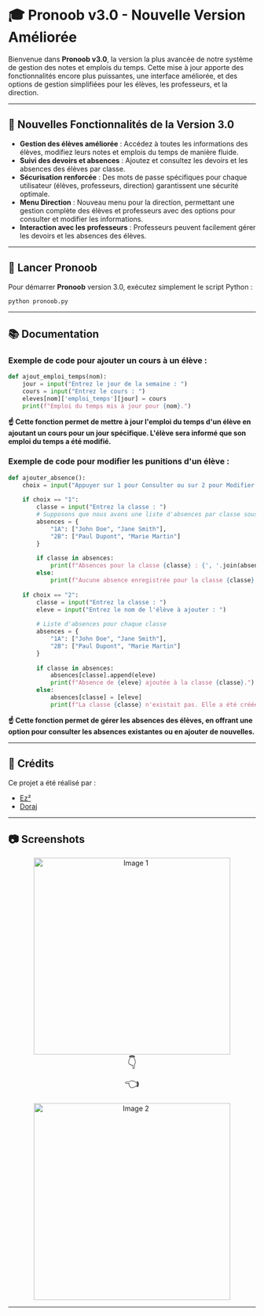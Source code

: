 # 🎓 **Pronoob v3.0 - Nouvelle Version Améliorée**

Bienvenue dans **Pronoob v3.0**, la version la plus avancée de notre système de gestion des notes et emplois du temps. Cette mise à jour apporte des fonctionnalités encore plus puissantes, une interface améliorée, et des options de gestion simplifiées pour les élèves, les professeurs, et la direction.

---

## 🌟 **Nouvelles Fonctionnalités de la Version 3.0**

- **Gestion des élèves améliorée** : Accédez à toutes les informations des élèves, modifiez leurs notes et emplois du temps de manière fluide.
- **Suivi des devoirs et absences** : Ajoutez et consultez les devoirs et les absences des élèves par classe.
- **Sécurisation renforcée** : Des mots de passe spécifiques pour chaque utilisateur (élèves, professeurs, direction) garantissent une sécurité optimale.
- **Menu Direction** : Nouveau menu pour la direction, permettant une gestion complète des élèves et professeurs avec des options pour consulter et modifier les informations.
- **Interaction avec les professeurs** : Professeurs peuvent facilement gérer les devoirs et les absences des élèves.

---

## 🚀 **Lancer Pronoob**

Pour démarrer **Pronoob** version 3.0, exécutez simplement le script Python :

```bash
python pronoob.py
```

---

## 📚 **Documentation**

### Exemple de code pour ajouter un cours à un élève :

```python
def ajout_emploi_temps(nom):
    jour = input("Entrez le jour de la semaine : ")
    cours = input("Entrez le cours : ")
    eleves[nom]['emploi_temps'][jour] = cours
    print(f"Emploi du temps mis à jour pour {nom}.")
```

**☝️ Cette fonction permet de mettre à jour l'emploi du temps d'un élève en ajoutant un cours pour un jour spécifique. L'élève sera informé que son emploi du temps a été modifié.**

### Exemple de code pour modifier les punitions d'un élève :

```python
def ajouter_absence():
    choix = input("Appuyer sur 1 pour Consulter ou sur 2 pour Modifier: ")
    
    if choix == "1":
        classe = input("Entrez la classe : ")
        # Supposons que nous avons une liste d'absences par classe sous forme d'un dictionnaire
        absences = {
            "1A": ["John Doe", "Jane Smith"],
            "2B": ["Paul Dupont", "Marie Martin"]
        }
        
        if classe in absences:
            print(f"Absences pour la classe {classe} : {', '.join(absences[classe])}")
        else:
            print(f"Aucune absence enregistrée pour la classe {classe}.")
    
    if choix == "2":
        classe = input("Entrez la classe : ")
        eleve = input("Entrez le nom de l'élève à ajouter : ")
        
        # Liste d'absences pour chaque classe
        absences = {
            "1A": ["John Doe", "Jane Smith"],
            "2B": ["Paul Dupont", "Marie Martin"]
        }
        
        if classe in absences:
            absences[classe].append(eleve)
            print(f"Absence de {eleve} ajoutée à la classe {classe}.")
        else:
            absences[classe] = [eleve]
            print(f"La classe {classe} n'existait pas. Elle a été créée et {eleve} a été ajouté.")


```

**☝️ Cette fonction permet de gérer les absences des élèves, en offrant une option pour consulter les absences existantes ou en ajouter de nouvelles.**

---

## 🏅 **Crédits**

Ce projet a été réalisé par :
- [Ez²](https://github.com/Aminecool15)
- [Doraj](https://github.com/D0rAj)

---

## 📷 **Screenshots**

<p style="text-align: center;">
  <img src="https://github.com/user-attachments/assets/a118636a-ec91-4e18-882b-5fd7e028e6a9" alt="Image 1" width="400" />
  <br />
  <span style="display: block; font-size: 24px;">👇</span> 
  <span style="display: block; font-size: 24px;">👈</span> 
  <br />
  <img src="https://github.com/user-attachments/assets/eddb11e3-5a8b-4a8b-94fc-b85b2ea104da" alt="Image 2" width="400" />
</p>





---

